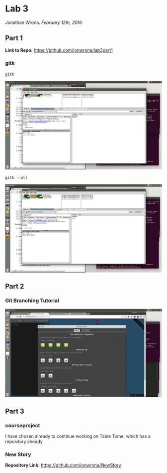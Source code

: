 Lab 3
===

Jonathan Wrona. *February 12th, 2016*

Part 1
---

**Link to Repo:** https://github.com/jonwrona/lab3part1

### gitk

`gitk`

![gitk screenshot](img/gitk1.png)

`gitk --all`

![gitk --all screenshot](img/gitk2.png)

Part 2
---

### Git Branching Tutorial

![git branching tutorial](img/branching.png)

Part 3
---

### courseproject

I have chosen already to continue working on Table Tome, which has a repository already.

### New Story

**Repository Link:** https://github.com/jonwrona/NewStory
